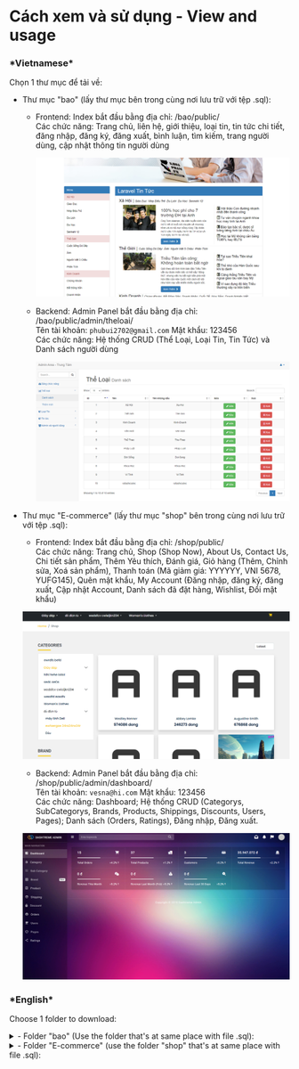 # Cách xem và sử dụng - View and usage
### \*Vietnamese*
Chọn 1 thư mục để tải về:
- Thư mục "bao" (lấy thư mục bên trong cùng nơi lưu trữ với tệp .sql):
  
   + Frontend: Index bắt đầu bằng địa chỉ: /bao/public/<br>
     Các chức năng: Trang chủ, liên hệ, giới thiệu, loại tin, tin tức chi tiết, đăng nhập, đăng ký, đăng xuất, bình luận, tìm kiếm, trang người dùng, cập nhật thông tin người dùng
     
     ![](https://github.com/V-O-L-A-X/Laravel-Projects/blob/main/github1.png)
  
  + Backend: Admin Panel bắt đầu bằng địa chỉ: /bao/public/admin/theloai/ <br>
    Tên tài khoản: `phubui2702@gmail.com` Mật khẩu: 123456<br>
    Các chức năng: Hệ thống CRUD (Thể Loại, Loại Tin, Tin Tức) và Danh sách người dùng
    
    ![](https://github.com/V-O-L-A-X/Laravel-Projects/blob/main/github2.png)



- Thư mục "E-commerce" (lấy thư mục "shop" bên trong cùng nơi lưu trữ với tệp .sql):
    + Frontend: Index bắt đầu bằng địa chỉ: /shop/public/ <br>
  Các chức năng: Trang chủ, Shop (Shop Now), About Us, Contact Us, Chi tiết sản phẩm, Thêm Yêu thích, Đánh giá, Giỏ hàng (Thêm, Chỉnh sửa, Xoá sản phẩm), Thanh toán (Mã giảm giá: YYYYYY, VNI 5678, YUFG145), Quên mật khẩu, My Account (Đăng nhập, đăng ký, đăng xuất, Cập nhật Account, Danh sách đã đặt hàng, Wishlist, Đổi mật khẩu)

  ![](https://github.com/V-O-L-A-X/Laravel-Projects/blob/main/github3.png)

    
    + Backend: Admin Panel bắt đầu bằng địa chỉ: /shop/public/admin/dashboard/ <br>
  Tên tài khoản: `vesna@hi.com` Mật khẩu: 123456 <br>
  Các chức năng: Dashboard; Hệ thống CRUD (Categorys, SubCategorys, Brands, Products, Shippings, Discounts, Users, Pages); Danh sách (Orders, Ratings), Đăng nhập, Đăng xuất.

    
    ![](https://github.com/V-O-L-A-X/Laravel-Projects/blob/main/github4.png)



### \*English*
Choose 1 folder to download:
<details>
<summary>- Folder "bao" (Use the folder that's at same place with file .sql):</summary>
  
   + Frontend: Index starts at: /bao/public/
     
     ![](https://github.com/V-O-L-A-X/Laravel-Projects/blob/main/github1.png)
  
  + Backend: Admin Panel starts at: /bao/public/admin/theloai/ <br>
    Username: `phubui2702@gmail.com` Password: 123456
    
    ![](https://github.com/V-O-L-A-X/Laravel-Projects/blob/main/github2.png)

</details>

<details>
<summary>- Folder "E-commerce" (use the folder "shop" that's at same place with file .sql):</summary>
  
+ Frontend: Index starts at: /shop/public/  

  ![](https://github.com/V-O-L-A-X/Laravel-Projects/blob/main/github3.png)

    
+ Backend: Admin Panel starts at: /shop/public/admin/dashboard/ <br>
  Username: `vesna@hi.com` Password: 123456

    
    ![](https://github.com/V-O-L-A-X/Laravel-Projects/blob/main/github4.png)
</details>






    
